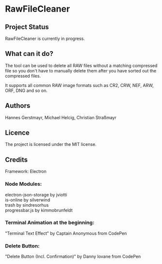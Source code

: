 # RawFileCleaner

## Project Status
RawFileCleaner is currently in progress.

## What can it do?
The tool can be used to delete all RAW files without a matching compressed file so you don't have to manually delete them after you have sorted out the compressed files.

It supports all common RAW image formats such as CR2, CRW, NEF, ARW, ORF, DNG and so on.

## Authors
Hannes Gerstmayr, Michael Helcig, Christian Straßmayr

## Licence
The project is licensed under the MIT license.

## Credits
Framework: Electron <br>

### Node Modules: <br>
electron-json-storage by jviotti <br>
is-online by silverwind <br>
trash by sindresorhus <br>
progressbar.js by kimmobrunfeldt <br>

### Terminal Animation at the beginning: <br>
"Terminal Text Effect" by Captain Anonymous from CodePen

### Delete Button: <br>
"Delete Button (Incl. Confirmation)" by Danny Iovane from CodePen


